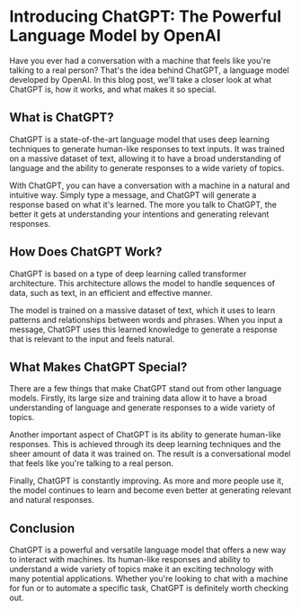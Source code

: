 # Introducing ChatGPT: The Powerful Language Model by OpenAI

Have you ever had a conversation with a machine that feels like you're talking to a real person? That's the idea behind ChatGPT, a language model developed by OpenAI. In this blog post, we'll take a closer look at what ChatGPT is, how it works, and what makes it so special.

## What is ChatGPT?

ChatGPT is a state-of-the-art language model that uses deep learning techniques to generate human-like responses to text inputs. It was trained on a massive dataset of text, allowing it to have a broad understanding of language and the ability to generate responses to a wide variety of topics.

With ChatGPT, you can have a conversation with a machine in a natural and intuitive way. Simply type a message, and ChatGPT will generate a response based on what it's learned. The more you talk to ChatGPT, the better it gets at understanding your intentions and generating relevant responses.

## How Does ChatGPT Work?

ChatGPT is based on a type of deep learning called transformer architecture. This architecture allows the model to handle sequences of data, such as text, in an efficient and effective manner.

The model is trained on a massive dataset of text, which it uses to learn patterns and relationships between words and phrases. When you input a message, ChatGPT uses this learned knowledge to generate a response that is relevant to the input and feels natural.

## What Makes ChatGPT Special?

There are a few things that make ChatGPT stand out from other language models. Firstly, its large size and training data allow it to have a broad understanding of language and generate responses to a wide variety of topics.

Another important aspect of ChatGPT is its ability to generate human-like responses. This is achieved through its deep learning techniques and the sheer amount of data it was trained on. The result is a conversational model that feels like you're talking to a real person.

Finally, ChatGPT is constantly improving. As more and more people use it, the model continues to learn and become even better at generating relevant and natural responses.

## Conclusion

ChatGPT is a powerful and versatile language model that offers a new way to interact with machines. Its human-like responses and ability to understand a wide variety of topics make it an exciting technology with many potential applications. Whether you're looking to chat with a machine for fun or to automate a specific task, ChatGPT is definitely worth checking out.